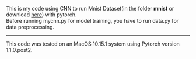 This is my code using CNN to run Mnist Dataset(in the folder **mnist** or download [here](http://yann.lecun.com/exdb/mnist/)) with pytorch. <br> 
Before running mycnn.py for model training, you have to run data.py for data preprocessing.

-------------------------
This code was tested on an MacOS 10.15.1 system using Pytorch version 1.1.0.post2.
